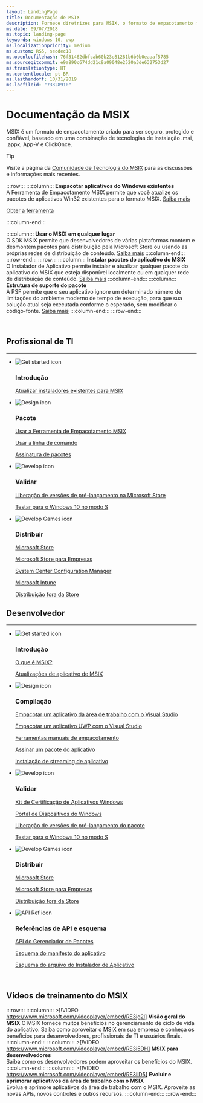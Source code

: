 ```yaml
---
layout: LandingPage
title: Documentação de MSIX
description: Fornece diretrizes para MSIX, o formato de empacotamento moderno, seguro e confiável para aplicativos do Windows 10.
ms.date: 09/07/2018
ms.topic: landing-page
keywords: windows 10, uwp
ms.localizationpriority: medium
ms.custom: RS5, seodec18
ms.openlocfilehash: 76f31462dbfcab60b23e81281b6b0b0eaaaf5785
ms.sourcegitcommit: e9a890c674dd21c9a09048e2520a3de632753d27
ms.translationtype: HT
ms.contentlocale: pt-BR
ms.lasthandoff: 10/31/2019
ms.locfileid: "73328910"
---
```

# <a name="msix-documentation"></a>Documentação da MSIX
MSIX é um formato de empacotamento criado para ser seguro, protegido e confiável, baseado em uma combinação de tecnologias de instalação .msi, .appx, App-V e ClickOnce. 

 > [!TIP]
 > Visite a página da [Comunidade de Tecnologia do MSIX](https://aka.ms/msixcommunity) para as discussões e informações mais recentes.
 
:::row:::
   :::column:::
      **Empacotar aplicativos do Windows existentes**  
      A Ferramenta de Empacotamento MSIX permite que você atualize os pacotes de aplicativos Win32 existentes para o formato MSIX. [Saiba mais](mpt-overview.md)
      <div class="nextstepaction"><p><a class="x-hidden-focus" href="https://www.microsoft.com/en-us/p/msix-packaging-tool/9n5lw3jbcxkf" data-linktype="external">Obter a ferramenta</a></p></div>
   :::column-end:::
   
   :::column:::
      **Usar o MSIX em qualquer lugar**  
      O SDK MSIX permite que desenvolvedores de várias plataformas montem e desmontem pacotes para distribuição pela Microsoft Store ou usando as próprias redes de distribuição de conteúdo. [Saiba mais](msix-sdk/sdk-overview.md)
   :::column-end:::
:::row-end:::
:::row:::
   :::column:::
      **Instalar pacotes do aplicativo do MSIX**  
      O Instalador de Aplicativo permite instalar e atualizar qualquer pacote do aplicativo do MSIX que esteja disponível localmente ou em qualquer rede de distribuição de conteúdo. [Saiba mais](app-installer/app-installer-root.md)
   :::column-end:::
   :::column:::
      **Estrutura de suporte do pacote**  
      A PSF permite que o seu aplicativo ignore um determinado número de limitações do ambiente moderno de tempo de execução, para que sua solução atual seja executada conforme o esperado, sem modificar o código-fonte. [Saiba mais](psf/package-support-framework-overview.md)
   :::column-end:::
:::row-end:::

<br>

<a name="get-started"></a>
<h2>Profissional de TI</h2>
<hr />
<ul class="panelContent cardsF">
<li>
                <div class="cardSize">
                    <div class="cardPadding">
                        <div class="card">
                            <div class="cardImageOuter">
                                <div class="cardImage">
                                    <img alt="Get started icon" src="/media/common/i_get-started.svg?branch=master" data-linktype="absolute-path">
                                </div>
                            </div>
                            <div class="cardText">
                                <h3>Introdução</h3>                                
                <p>
                                    <a href="/windows/msix/packaging-tool/create-app-package-msi-vm" data-linktype="absolute-path">Atualizar instaladores existentes para MSIX</a>
                                </p>
                            </div>
                        </div>
                    </div>
                </div>
            </li>
            <li class="x-hidden-focus">
                <div class="cardSize">
                    <div class="cardPadding">
                        <div class="card">
                            <div class="cardImageOuter">
                                <div class="cardImage">
                                    <img alt="Design icon" src="/media/common/i_management.svg?branch=master" data-linktype="absolute-path">
                                </div>
                            </div>
                            <div class="cardText">
                                <h3>Pacote</h3>
                                <p>
                                    <a href="/windows/msix/mpt-overview" data-linktype="absolute-path">Usar a Ferramenta de Empacotamento MSIX</a>
                                </p>
                                <p>
                                    <a href="/windows/msix/packaging-tool/package-conversion-cli" data-linktype="absolute-path">Usar a linha de comando</a>
                                </p>
                                <p>
                                    <a href="/windows/msix/package/sign-app-package-using-signtool" data-linktype="absolute-path">Assinatura de pacotes</a>
                                </p>
                            </div>
                        </div>
                    </div>
                </div>
            </li>
            <li>
                <div class="cardSize">
                    <div class="cardPadding">
                        <div class="card">
                            <div class="cardImageOuter">
                                <div class="cardImage">
                                    <img alt="Develop icon" src="/media/common/i_code-edit.svg?branch=master" data-linktype="absolute-path">
                                </div>
                            </div>
                            <div class="cardText">
                                <h3>Validar</h3>
                                <p>
                                    <a href="/windows/uwp/publish/package-flights?context=/windows/msix/render" data-linktype="absolute-path">Liberação de versões de pré-lançamento na Microsoft Store</a>
                                </p>
                                <p>
                                    <a href="/windows/uwp/porting/desktop-to-uwp-test-windows-s?context=/windows/msix/render#first-download-the-policies-and-then-choose-one" data-linktype="absolute-path">Testar para o Windows 10 no modo S</a>
                                </p>
                            </div>
                        </div>
                    </div>
                </div>
            </li>
            <li>
                <div class="cardSize">
                    <div class="cardPadding">
                        <div class="card">
                            <div class="cardImageOuter">
                                <div class="cardImage">
                                    <img alt="Develop Games icon" src="/media/common/i_build.svg?branch=master" data-linktype="absolute-path">
                                </div>
                            </div>
                            <div class="cardText">
                                <h3>Distribuir</h3>
                                <p>
                                    <a href="/windows/uwp/publish/app-submissions?context=/windows/msix/render" data-linktype="absolute-path">Microsoft Store</a>
                                </p>
                                <p>
                                    <a href="/windows/uwp/publish/distribute-lob-apps-to-enterprises?context=/windows/msix/render" data-linktype="absolute-path">Microsoft Store para Empresas</a>
                                </p>
                                <p>
                                    <a href="/sccm/apps/understand/introduction-to-application-management?context=/windows/msix/render" data-linktype="absolute-path">System Center Configuration Manager</a>
                                </p>
                                <p>
                                    <a href="/intune/introduction-intune?context=/windows/msix/render" data-linktype="absolute-path">Microsoft Intune</a>
                                </p>
                                <p>
                                    <a href="/windows/msix/app-installer/app-installer-file-overview" data-linktype="absolute-path">Distribuição fora da Store</a>
                                </p>
                            </div>
                        </div>
                    </div>
                </div>
            </li>
</ul>

<h2>Desenvolvedor</h2>
<hr />

<ul class="panelContent cardsF">
<li>
                <div class="cardSize">
                    <div class="cardPadding">
                        <div class="card">
                            <div class="cardImageOuter">
                                <div class="cardImage">
                                    <img alt="Get started icon" src="/media/common/i_get-started.svg?branch=master" data-linktype="absolute-path">
                                </div>
                            </div>
                            <div class="cardText">
                                <h3>Introdução</h3>
                                <p>
                                    <a href="/windows/msix/overview">O que é MSIX?</a>
                                </p>
                                <p>
                                    <a href="/windows/msix/app-package-updates?context=/windows/msix/render">Atualizações de aplicativo de MSIX</a>
                                </p>
                            </div>
                        </div>
                    </div>
                </div>
            </li>
    <li>
                <div class="cardSize">
                    <div class="cardPadding">
                        <div class="card">
                            <div class="cardImageOuter">
                                <div class="cardImage">
                                    <img alt="Design icon" src="/media/common/i_management.svg?branch=master" data-linktype="absolute-path">
                                </div>
                            </div>
                            <div class="cardText">
                                <h3>Compilação</h3>
                                <p>
                                    <a href="/windows/msix/desktop/desktop-to-uwp-packaging-dot-net">Empacotar um aplicativo da área de trabalho com o Visual Studio</a>
                                </p>
                                <p>
                                    <a href="/windows/msix/package/packaging-uwp-apps" data-linktype="absolute-path">Empacotar um aplicativo UWP com o Visual Studio</a>
                                </p>
                                <p>
                                    <a href="/windows/msix/package/manual-packaging-root" data-linktype="absolute-path">Ferramentas manuais de empacotamento</a>
                                </p>
                                <p>
                                    <a href="/windows/msix/package/sign-app-package-using-signtool" data-linktype="absolute-path">Assinar um pacote do aplicativo</a>
                                </p>
                                <p>
                                    <a href="/windows/msix/package/streaming-install" data-linktype="absolute-path">Instalação de streaming de aplicativo</a>
                                </p>
                            </div>
                        </div>
                    </div>
                </div>
            </li>
    <li>
                <div class="cardSize">
                    <div class="cardPadding">
                        <div class="card">
                            <div class="cardImageOuter">
                                <div class="cardImage">
                                    <img alt="Develop icon" src="/media/common/i_code-edit.svg?branch=master" data-linktype="absolute-path">
                                </div>
                            </div>
                            <div class="cardText">
                                <h3>Validar</h3>
                                <p>
                                    <a href="/windows/uwp/debug-test-perf/windows-app-certification-kit?context=/windows/msix/render" data-linktype="absolute-path">Kit de Certificação de Aplicativos Windows</a>
                                </p>
                                <p>
                                    <a href="/windows/uwp/debug-test-perf/device-portal?context=/windows/msix/render" data-linktype="absolute-path">Portal de Dispositivos do Windows</a>
                                </p>
                                <p>
                                    <a href="/windows/uwp/publish/package-flights?context=/windows/msix/render" data-linktype="absolute-path">Liberação de versões de pré-lançamento do pacote</a>
                                </p>
                                <p>
                                    <a href="/windows/uwp/porting/desktop-to-uwp-test-windows-s?context=/windows/msix/render" data-linktype="absolute-path">Testar para o Windows 10 no modo S</a>
                                </p>
                            </div>
                        </div>
                    </div>
                </div>
            </li>
    <li>
                <div class="cardSize">
                    <div class="cardPadding">
                        <div class="card">
                            <div class="cardImageOuter">
                                <div class="cardImage">
                                    <img alt="Develop Games icon" src="/media/common/i_build.svg?branch=master" data-linktype="absolute-path">
                                </div>
                            </div>
                            <div class="cardText">
                                <h3>Distribuir</h3>
                                <p>
                                    <a href="/windows/uwp/publish/?context=/windows/msix/render" data-linktype="absolute-path">Microsoft Store</a>
                                </p>
                                <p>
                                    <a href="/windows/uwp/publish/distribute-lob-apps-to-enterprises?context=/windows/msix/render" data-linktype="absolute-path">Microsoft Store para Empresas</a>
                                </p>
                                <p>
                                    <a href="/windows/uwp/packaging/create-appinstallerfile-vs?context=/windows/msix/render" data-linktype="absolute-path">Distribuição fora da Store</a>
                                </p>
                            </div>
                        </div>
                    </div>
                </div>
            </li>
    <li>
                <div class="cardSize">
                    <div class="cardPadding">
                        <div class="card">
                            <div class="cardImageOuter">
                                <div class="cardImage">
                                    <img alt="API Ref icon" src="/media/common/i_api-reference.svg?branch=master" data-linktype="absolute-path">
                                </div>
                            </div>
                            <div class="cardText">
                                <h3>Referências de API e esquema</h3>
                                <p>
                                    <a href="/uwp/api/windows.management.deployment?context=/windows/msix/render" data-linktype="absolute-path">API do Gerenciador de Pacotes</a>
                                </p>
                                <p>
                                    <a href="/uwp/schemas/appxpackage/appx-package-manifest?context=/windows/msix/render" data-linktype="absolute-path">Esquema do manifesto do aplicativo</a>
                                </p>
                                <p>
                                    <a href="/uwp/schemas/appinstallerschema/schema-root?context=/windows/msix/render" data-linktype="absolute-path">Esquema do arquivo do Instalador de Aplicativo</a>
                                </p>
                            </div>
                        </div>
                    </div>
                </div>
            </li>
</ul>

<br>

## <a name="msix-training-videos"></a>Vídeos de treinamento do MSIX
:::row:::
   :::column:::
      >[!VIDEO https://www.microsoft.com/videoplayer/embed/RE3ig2l]
      **Visão geral do MSIX** O MSIX fornece muitos benefícios no gerenciamento de ciclo de vida do aplicativo. Saiba como aproveitar o MSIX em sua empresa e conheça os benefícios para desenvolvedores, profissionais de TI e usuários finais.
   :::column-end:::
   :::column:::
      >[!VIDEO https://www.microsoft.com/videoplayer/embed/RE3i5DH]
      **MSIX para desenvolvedores**  
      Saiba como os desenvolvedores podem aproveitar os benefícios do MSIX.
   :::column-end:::
   :::column:::
      >[!VIDEO https://www.microsoft.com/videoplayer/embed/RE3iiD5]
      **Evoluir e aprimorar aplicativos da área de trabalho com o MSIX**  
      Evolua e aprimore aplicativos da área de trabalho com o MSIX. Aproveite as novas APIs, novos controles e outros recursos. 
   :::column-end:::
:::row-end:::
